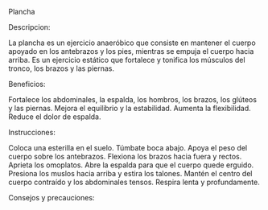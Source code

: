 Plancha

Descripcion: 

La plancha es un ejercicio anaeróbico que consiste en mantener el cuerpo apoyado en
los antebrazos y los pies, mientras se empuja el cuerpo hacia arriba. Es un ejercicio
estático que fortalece y tonifica los músculos del tronco, los brazos y las piernas. 

Beneficios:

Fortalece los abdominales, la espalda, los hombros, los brazos, los glúteos y las piernas.
Mejora el equilibrio y la estabilidad.
Aumenta la flexibilidad.
Reduce el dolor de espalda.

Instrucciones:

Coloca una esterilla en el suelo.
Túmbate boca abajo.
Apoya el peso del cuerpo sobre los antebrazos.
Flexiona los brazos hacia fuera y rectos.
Aprieta los omoplatos.
Abre la espalda para que el cuerpo quede erguido.
Presiona los muslos hacia arriba y estira los talones.
Mantén el centro del cuerpo contraído y los abdominales tensos.
Respira lenta y profundamente.


Consejos y precauciones: 



